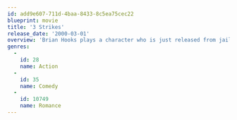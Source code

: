 ```yaml
---
id: add9e607-711d-4baa-8433-8c5ea75cec22
blueprint: movie
title: '3 Strikes'
release_date: '2000-03-01'
overview: 'Brian Hooks plays a character who is just released from jail. And the state adopts a "3 strikes" rule for felons that involves serious penalties. Hooks has 2 strikes, and wants to change his life for the better. When a friend picks him up, they are pulled over, and his friend shoots at police officers, and Hooks escapes. Now Hooks, a wanted man, must clear his name of having nothing to do with the shooting.'
genres:
  -
    id: 28
    name: Action
  -
    id: 35
    name: Comedy
  -
    id: 10749
    name: Romance
---
```

